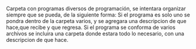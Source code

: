 Carpeta con programas diversos de programación, se intentara organizar siempre que se pueda, de la siguiente forma:
Si el programa es solo uno se pondra dentro de la carpeta varios, y se agregara una descripcion de que hace,que recibe y que regresa.
Si el programa se conforma de varios archivos se incluira una carpeta donde estara todo lo necesario, con una descripcion de que hace.

